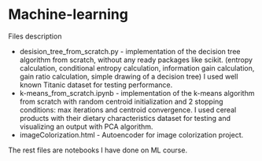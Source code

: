 # Machine-learning

Files description 
  * desision_tree_from_scratch.py - implementation of the decision tree algorithm from scratch, without any ready packages like scikit. (entropy calculation, conditional entropy calculation, information gain calculation, gain ratio calculation, simple drawing of a decision tree) I used well known Titanic dataset for testing performance.
  * k-means_from_scratch.ipynb - implementation of the k-means algorithm from scratch with random centroid initialization and 2 stopping conditions: max iterations and centroid convergence. I used cereal products with their dietary characteristics dataset for testing and visualizing an output with PCA algorithm. 
  * imageColorization.html - Autoencoder for image colorization project. 
  
The rest files are notebooks I have done on ML course. 
